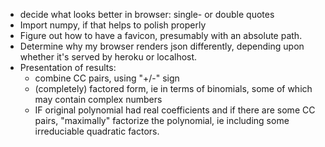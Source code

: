 - decide what looks better in browser: single- or double quotes
- Import numpy, if that helps to polish properly
- Figure out how to have a favicon, presumably with an absolute path.
- Determine why my browser renders json differently, depending upon whether it's served by heroku or localhost.
- Presentation of results:
    - combine CC pairs, using "+/-" sign
    - (completely) factored form, ie in terms of binomials, some of which may contain complex numbers
    - IF original polynomial had real coefficients and if there are some CC pairs, "maximally" factorize the polynomial, ie including some irreduciable quadratic factors.
